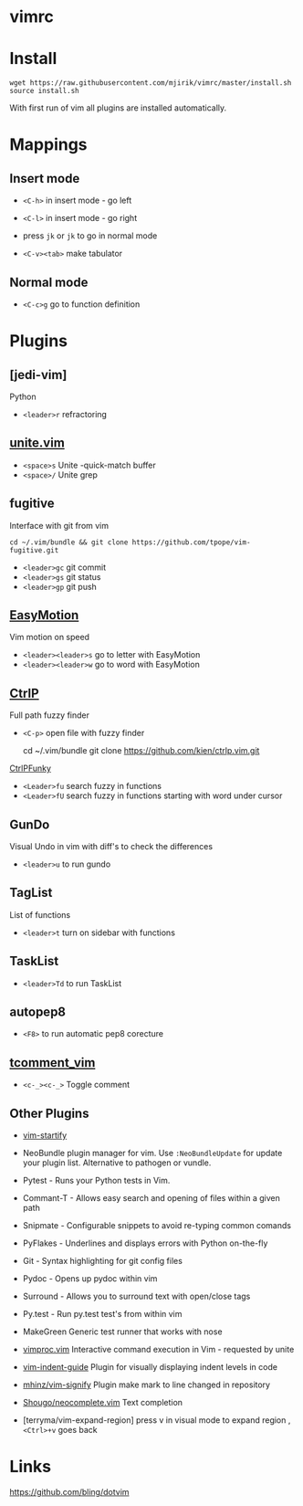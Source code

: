 vimrc
=====


Install
=======

    wget https://raw.githubusercontent.com/mjirik/vimrc/master/install.sh
    source install.sh
    

With first run of vim all plugins are installed automatically.


Mappings
===

Insert mode
---

* `<C-h>` in insert mode - go left
* `<C-l>` in insert mode - go right


*  press `jk` or `jk` to go in normal mode

*  `<C-v><tab>` make tabulator


Normal mode
----

* `<C-c>g` go to function definition



Plugins
====

[jedi-vim]
----

Python 
* `<leader>r` refractoring

[unite.vim](https://github.com/Shougo/unite.vim)
---
* `<space>s` Unite -quick-match buffer
* `<space>/` Unite grep

fugitive
---

Interface with git from vim

    cd ~/.vim/bundle && git clone https://github.com/tpope/vim-fugitive.git

* `<leader>gc` git commit
* `<leader>gs` git status
* `<leader>gp` git push


[EasyMotion](https://github.com/Lokaltog/vim-easymotion)
---

Vim motion on speed

* `<leader><leader>s` go to letter with EasyMotion
* `<leader><leader>w` go to word with EasyMotion

[CtrlP](https://github.com/kien/ctrlp)
---

Full path fuzzy finder

* `<C-p>` open file with fuzzy finder

    cd ~/.vim/bundle
    git clone https://github.com/kien/ctrlp.vim.git

[CtrlPFunky](https://github.com/vim-scripts/ctrlp-funky)

* `<Leader>fu` search fuzzy in functions
* `<Leader>fU` search fuzzy in functions starting with word under cursor

GunDo
---

Visual Undo in vim with diff's to check the differences

* `<leader>u` to run gundo


TagList
---

List of functions
* `<leader>t` turn on sidebar with functions


TaskList
---

* `<leader>Td` to run TaskList

autopep8
---

* `<F8>` to run automatic pep8 corecture

[tcomment_vim](https://github.com/tomtom/tcomment_vim)
---

* `<c-_><c-_>` Toggle comment

Other Plugins
---

* [vim-startify](https://github.com/mhinz/vim-startify)
* NeoBundle plugin manager for vim. Use `:NeoBundleUpdate` for update your
  plugin list. Alternative to pathogen or vundle.
* Pytest - 
     Runs your Python tests in Vim.
* Commant-T - 
     Allows easy search and opening of files within a given path
* Snipmate - 
     Configurable snippets to avoid re-typing common comands
* PyFlakes - 
     Underlines and displays errors with Python on-the-fly
* Git - 
    Syntax highlighting for git config files
* Pydoc -
    Opens up pydoc within vim
* Surround - 
    Allows you to surround text with open/close tags
* Py.test - 
    Run py.test test's from within vim
* MakeGreen
    Generic test runner that works with nose
* [vimproc.vim](https://github.com/Shougo/vimproc.vim)
    Interactive command execution in Vim - requested by unite
* [vim-indent-guide](https://github.com/nathanaelkane/vim-indent-guides)
    Plugin for visually displaying indent levels in code
* [mhinz/vim-signify](https://github.com/mhinz/vim-signify)
    Plugin make mark to line changed in repository
* [Shougo/neocomplete.vim](https://github.com/Shougo/neocomplete.vim)
    Text completion

* [terryma/vim-expand-region] 
     press v in visual mode to expand region , `<Ctrl>+v` goes back

Links
===

https://github.com/bling/dotvim
